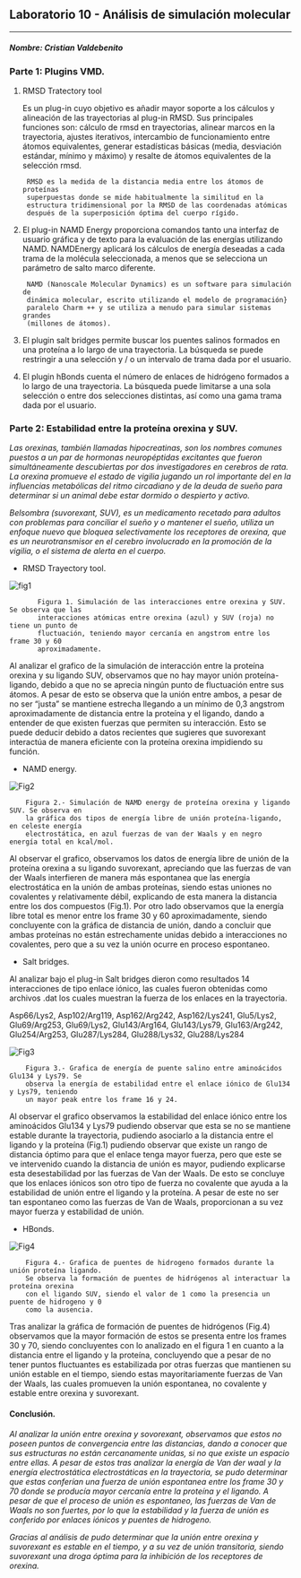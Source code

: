 ##            Laboratorio 10 - Análisis	de	simulación	molecular
_____________

##### Nombre: Cristian Valdebenito


###  **Parte 1: Plugins VMD.**
  
1. RMSD Tratectory tool

    Es un plug-in cuyo objetivo es añadir mayor soporte a los cálculos y alineación de las trayectorias al plug-in RMSD. Sus principales funciones son: cálculo de rmsd en trayectorias, alinear marcos en la trayectoria, ajustes iterativos, intercambio de funcionamiento entre átomos equivalentes, generar estadísticas básicas (media, desviación estándar, mínimo y máximo) y resalte de átomos equivalentes de la selección rmsd.

        RMSD es la medida de la distancia media entre los átomos de proteínas
        superpuestas donde se mide habitualmente la similitud en la 
        estructura tridimensional por la RMSD de las coordenadas atómicas 
        después de la superposición óptima del cuerpo rígido. 


2. El plug-in NAMD Energy proporciona comandos tanto una interfaz de usuario gráfica y de texto para la evaluación de las energías utilizando NAMD. NAMDEnergy aplicará los cálculos de energía deseadas a cada trama de la molécula seleccionada, a menos que se selecciona un parámetro de salto marco diferente.

        NAMD (Nanoscale Molecular Dynamics) es un software para simulación de
        dinámica molecular, escrito utilizando el modelo de programación}
        paralelo Charm ++ y se utiliza a menudo para simular sistemas grandes
        (millones de átomos). 

3. El plugin salt bridges permite buscar los puentes salinos formados en una proteína a lo largo de una trayectoria. La búsqueda se puede restringir a una selección y / o un intervalo de trama dada por el usuario.

4. El plugin hBonds cuenta el número de enlaces de hidrógeno formados a lo largo de una trayectoria. La búsqueda puede limitarse a una sola selección o entre dos selecciones distintas, así como una gama trama dada por el usuario.



### **Parte 2: Estabilidad entre la proteína orexina y SUV.** 

*Las orexinas, también llamadas hipocreatinas, son los nombres comunes puestos a un par de hormonas neuropéptidas excitantes que fueron simultáneamente descubiertas por dos investigadores en cerebros de rata. La orexina promueve el estado de vigilia jugando un rol importante del en la influencias metabólicas del ritmo circadiano y de la deuda de sueño para determinar si un animal debe estar dormido o despierto y activo.*

*Belsombra (suvorexant, SUV), es un medicamento recetado para adultos con problemas para conciliar el sueño y o mantener el sueño, utiliza un enfoque nuevo que bloquea selectivamente los receptores de orexina, que es un neurotransmisor en el cerebro involucrado en la promoción de la vigilia, o el sistema de alerta en el cuerpo.*

*  RMSD Trayectory tool.

![fig1](https://github.com/CrisValdebenito/lab.bioinf/blob/master/Captura.JPG?raw=true "")

           Figura 1. Simulación de las interacciones entre orexina y SUV. Se observa que las 
           interacciones atómicas entre orexina (azul) y SUV (roja) no tiene un punto de 
           fluctuación, teniendo mayor cercanía en angstrom entre los frame 30 y 60 
           aproximadamente.
           

Al analizar el grafico de la simulación de interacción entre la proteína orexina y su ligando SUV, observamos que no hay mayor unión proteína-ligando, debido a que no se aprecia ningún punto de fluctuación entre sus átomos. A pesar de esto se observa que la unión entre ambos, a pesar de no ser “justa” se mantiene estrecha llegando a un mínimo de 0,3 angstrom aproximadamente de distancia entre la proteína y el ligando, dando a entender de que existen fuerzas que permiten su interacción. Esto se puede deducir debido a datos recientes que sugieres que suvorexant interactúa de manera eficiente con la proteína orexina impidiendo su función.

* NAMD energy.

![Fig2](https://github.com/CrisValdebenito/lab.bioinf/blob/master/Captura2.png?raw=true "")

        Figura 2.- Simulación de NAMD energy de proteína orexina y ligando SUV. Se observa en 
        la gráfica dos tipos de energía libre de unión proteína-ligando, en celeste energía 
        electrostática, en azul fuerzas de van der Waals y en negro energía total en kcal/mol.


Al observar el grafico, observamos los datos de energía libre de unión de la proteína orexina a su ligando suvorexant, apreciando que las fuerzas de van der Waals interfieren de manera más espontanea que las energía electrostática en la unión de ambas proteínas, siendo estas uniones no covalentes y relativamente débil, explicando de esta manera la distancia entre los dos compuestos (Fig.1). Por otro lado observamos que la energía libre total es menor entre los frame 30 y 60 aproximadamente, siendo concluyente con la gráfica de distancia de unión, dando a concluir que ambas proteínas no están estrechamente unidas debido a interacciones no covalentes, pero que a su vez la unión ocurre en proceso espontaneo.


* Salt bridges.

Al analizar bajo el plug-in Salt bridges dieron como resultados 14 interacciones de tipo enlace iónico, las cuales fueron obtenidas como archivos .dat los cuales muestran la fuerza de los enlaces en la trayectoria. 

Asp66/Lys2, Asp102/Arg119, Asp162/Arg242, Asp162/Lys241, Glu5/Lys2, Glu69/Arg253, Glu69/Lys2, Glu143/Arg164, Glu143/Lys79, Glu163/Arg242, Glu254/Arg253, Glu287/Lys284, Glu288/Lys32, Glu288/Lys284

![Fig3](https://github.com/CrisValdebenito/lab.bioinf/blob/master/Captura3.JPG?raw=true "")

        Figura 3.- Grafica de energía de puente salino entre aminoácidos Glu134 y Lys79. Se 
        observa la energía de estabilidad entre el enlace iónico de Glu134 y Lys79, teniendo 
        un mayor peak entre los frame 16 y 24.
        

Al observar el grafico observamos la estabilidad del enlace iónico entre los aminoácidos Glu134 y Lys79 pudiendo observar que esta se no se mantiene estable durante la trayectoria, pudiendo asociarlo a la distancia entre el ligando y la proteína (Fig.1) pudiendo observar que existe un rango de distancia óptimo para que el enlace tenga mayor fuerza, pero que este se ve intervenido cuando la distancia de unión es mayor, pudiendo explicarse esta desestabilidad por las fuerzas de Van der Waals. De esto se concluye que los enlaces iónicos son otro tipo de fuerza no covalente que ayuda a la estabilidad de unión entre el ligando y la proteína. A pesar de este no ser tan espontaneo como las fuerzas de Van de Waals, proporcionan a su vez mayor fuerza y estabilidad de unión.


* HBonds.

![Fig4](https://github.com/CrisValdebenito/lab.bioinf/blob/master/Captura4.JPG?raw=true "")

        Figura 4.- Grafica de puentes de hidrogeno formados durante la unión proteína ligando. 
        Se observa la formación de puentes de hidrógenos al interactuar la proteína orexina 
        con el ligando SUV, siendo el valor de 1 como la presencia un puente de hidrogeno y 0 
        como la ausencia.
        

Tras analizar la gráfica de formación de puentes de hidrógenos (Fig.4) observamos que la mayor formación de estos se presenta entre los frames 30 y 70, siendo concluyentes con lo analizado en el figura 1 en cuanto a la distancia entre el ligando y la proteína, concluyendo que a pesar de no tener puntos fluctuantes es estabilizada por otras fuerzas que mantienen su unión estable en el tiempo, siendo estas mayoritariamente fuerzas de Van der Waals, las cuales promueven la unión espontanea, no covalente y estable entre orexina y suvorexant.


#### Conclusión. 

*Al analizar la unión entre orexina y sovorexant, observamos que estos no poseen puntos de convergencia entre las distancias, dando a conocer que sus estructuras no están cercanamente unidas, si no que existe un espacio entre ellas. A pesar de estos tras analizar la energía de Van der waal y la energía electrostática electrostáticas en la trayectoria, se pudo determinar que estas conferían una fuerza de unión espontanea entre los frame 30 y 70 donde se producía mayor cercanía entre la proteína y el ligando. A pesar de que el proceso de unión es espontaneo, las fuerzas de Van de Waals no son fuertes, por lo que la estabilidad y la fuerza de unión es conferido por enlaces iónicos y puentes de hidrogeno.*

*Gracias al análisis de pudo determinar que la unión entre orexina y suvorexant es estable en el tiempo, y a su vez de unión transitoria, siendo suvorexant una droga óptima para la inhibición de los receptores de orexina.*